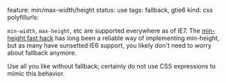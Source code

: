 feature: min/max-width/height
status: use
tags: fallback, gtie6
kind: css
polyfillurls:

`min-width`, `max-height`, etc are supported everywhere as of IE7. The [min-height fast hack](http://www.dustindiaz.com/min-height-fast-hack/) has long been a reliable way of implementing min-height, but as many have sunsetted IE6 support, you likely don't need to worry about fallback anymore.

Use all you like without fallback; certainly do not use CSS expressions to mimic this behavior.